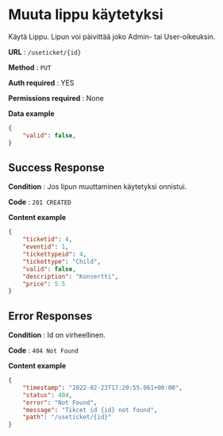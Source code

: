 # Muuta lippu käytetyksi

Käytä Lippu. Lipun voi päivittää joko Admin- tai User-oikeuksin.

**URL** : `/useticket/{id}`

**Method** : `PUT`

**Auth required** : YES

**Permissions required** : None

**Data example** 

```json
{
    "valid": false,
}
```

## Success Response

**Condition** : Jos lipun muuttaminen käytetyksi onnistui.

**Code** : `201 CREATED`

**Content example**

```json
{
    "ticketid": 4,
    "eventid": 1,
    "tickettypeid": 4,
    "tickettype": "Child",
    "valid": false,
    "description": "Konsertti",
    "price": 5.5
}
```

## Error Responses

**Condition** : Id on virheellinen.

**Code** : `404 Not Found`

**Content example**
```json
{
    "timestamp": "2022-02-23T17:20:55.061+00:00",
    "status": 404,
    "error": "Not Found",    
    "message": "Tikcet id {id} not found",
    "path": "/useticket/{id}"
}
```